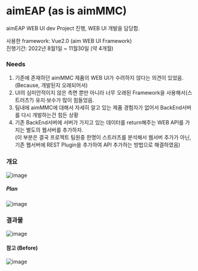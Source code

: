 # aimEAP (as is aimMMC)
aimEAP WEB UI dev Project 진행, WEB UI 개발을 담당함.  


사용한 framework: Vue2.0 (aim WEB UI Framework)  
진행기간: 2022년 8월1일 ~ 11월30일 (약 4개월)  

### Needs
1. 기존에 존재하던 aimMMC 제품의 WEB UI가 수려하지 않다는 의견이 있었음. (Because, 개발된지 오래되어서)
2. UI의 심미안적이지 않은 측면 뿐만 아니라 너무 오래된 Framework을 사용해서(스트러츠?) 유지·보수가 많이 힘들었음.
3. 팀내에 aimMMC에 대해서 자세히 알고 있는 제품 경험자가 없어서 BackEnd서버를 다시 개발하는건 힘든 상황
4. 기존 BackEnd서버에 서버가 가지고 있는 데이터를 return해주는 WEB API를 가지는 별도의 웹서버를 추가하자.  
  (이 부분은 결국 프로젝트 팀원중 한명이 스트러츠를 분석해서 웹서버 추가가 아닌, 기존 웹서버에 REST Plugin을 추가하여 API 추가하는 방법으로 해결하였음)

### 개요
![image](https://user-images.githubusercontent.com/78777059/204982260-ce0638a3-f87d-4b55-89f3-39c4564bb7c7.png)

##### Plan
![image](https://user-images.githubusercontent.com/78777059/204981842-f965beb8-c308-49ba-83c3-849a9947c330.png)

### 결과물
![image](https://user-images.githubusercontent.com/78777059/204982508-eead44c7-d39e-4a24-a9a3-e5d90a61acaf.png)

#### 참고 (Before)
![image](https://user-images.githubusercontent.com/78777059/204983405-16d3b6fe-f701-42c4-ac60-1d9da46b622f.png)
